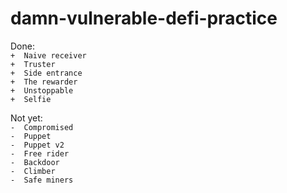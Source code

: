 # damn-vulnerable-defi-practice
Done:  
`+	Naive receiver`  
`+	Truster`  
`+	Side entrance`  
`+	The rewarder`  
`+	Unstoppable`  
`+	Selfie`  
  
Not yet:  
`-	Compromised`  
`-	Puppet`  
`-	Puppet v2`  
`-	Free rider`  
`-	Backdoor`  
`-	Climber`  
`-	Safe miners`  
